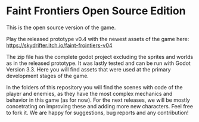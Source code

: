 # Faint Frontiers Open Source Edition
This is the open source version of the game.

Play the released prototype v0.4 with the newest assets of the game here: https://skydrifter.itch.io/faint-frointiers-v04

The zip file has the complete godot project excluding the sprites and worlds as in the released prototype. It was lastly tested and can be run with Godot Version 3.3. Here you will find assets that were used at the primary development stages of the game. 

In the folders of this repository you will find the scenes with code of the player and enemies, as they have the most complex mechanics and behavior in this game (as for now). For the next releases, we will be mostly concetrating on improving these and adding more new characters. Feel free to fork it. We are happy for suggestions, bug reports and any contribution!
